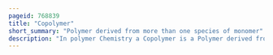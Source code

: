 ```yaml
---
pageid: 768839
title: "Copolymer"
short_summary: "Polymer derived from more than one species of monomer"
description: "In polymer Chemistry a Copolymer is a Polymer derived from more than one Species of Monomer. The Polymerization of Monomers into Copolymers is called Copolymerization. Copolymers obtained by Copolymerization of two Monomer Species are sometimes called Bipolymers. Those from three and four Monomers are called Terpolymers and Quaterpolymers respectively. Copolymers can be characterized by a Variety of Techniques such as nmr Spectroscopy and Size Exclusion Chromatography to determine the molecular Size Weight Properties and Composition of the."
---
```

